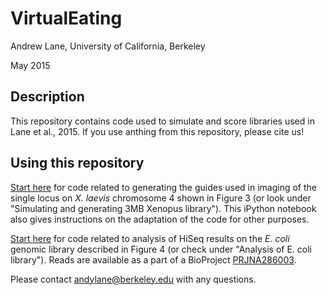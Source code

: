 # VirtualEating
Andrew Lane, University of California, Berkeley

May 2015

## Description
This repository contains code used to simulate and score libraries used in Lane et al., 2015. If you use anthing from this repository, please cite us!

## Using this repository
[Start here](https://github.com/eatingcrispr/VirtualEating/blob/master/Simulating%20and%20generating%203MB%20Xenopus%20library/VirtualEating.ipynb) for code related to generating the guides used in imaging of the single locus on *X. laevis* 
chromosome 4 shown in Figure 3 (or look under "Simulating and generating 3MB Xenopus library"). This iPython notebook also gives instructions on the adaptation of the code for other purposes.

[Start here](https://github.com/eatingcrispr/VirtualEating/blob/master/Analysis%20of%20E.%20coli%20library/HiSeq%20Part%201%20-%20Read%20analysis.ipynb) for code related to analysis of HiSeq results on the *E. coli* genomic library described in Figure 4 (or check under "Analysis of E. coli library"). Reads are available as a part of a BioProject [PRJNA286003](http://www.ncbi.nlm.nih.gov/bioproject/286003).

Please contact andylane@berkeley.edu with any questions.

